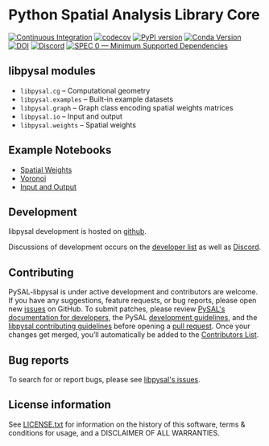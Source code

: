 # Python Spatial Analysis Library Core

[![Continuous Integration](https://github.com/pysal/libpysal/actions/workflows/unittests.yml/badge.svg)](https://github.com/pysal/libpysal/actions/workflows/unittests.yml)
[![codecov](https://codecov.io/gh/pysal/libpysal/branch/main/graph/badge.svg)](https://codecov.io/gh/pysal/libpysal)
[![PyPI version](https://badge.fury.io/py/libpysal.svg)](https://badge.fury.io/py/libpysal)
[![Conda Version](https://img.shields.io/conda/vn/conda-forge/libpysal.svg)](https://anaconda.org/conda-forge/libpysal)
[![DOI](https://zenodo.org/badge/81501824.svg)](https://zenodo.org/badge/latestdoi/81501824)
[![Discord](https://img.shields.io/badge/Discord-join%20chat-7289da?style=flat&logo=discord&logoColor=cccccc&link=https://discord.gg/BxFTEPFFZn)](https://discord.gg/BxFTEPFFZn)
[![SPEC 0 — Minimum Supported Dependencies](https://img.shields.io/badge/SPEC-0-green?labelColor=%23004811&color=%235CA038)](https://scientific-python.org/specs/spec-0000/)
   
## libpysal modules

- `libpysal.cg` –  Computational geometry
- `libpysal.examples` –  Built-in example datasets
- `libpysal.graph` –  Graph class encoding spatial weights matrices
- `libpysal.io` –  Input and output
- `libpysal.weights` –  Spatial weights

## Example Notebooks

- [Spatial Weights](notebooks/weights.ipynb)
- [Voronoi](notebooks/voronoi.ipynb)
- [Input and Output](notebooks/io.ipynb)

## Development

libpysal development is hosted on [github](https://github.com/pysal/libpysal).

Discussions of development occurs on the [developer list](http://groups.google.com/group/pysal-dev) as well as [Discord](https://discord.gg/BxFTEPFFZn).

## Contributing

PySAL-libpysal is under active development and contributors are welcome. If you have any suggestions, feature requests, or bug reports, please open new [issues](https://github.com/pysal/libpysal/issues) on GitHub. To submit patches, please review [PySAL's documentation for developers](https://pysal.org/docs/devs/), the PySAL [development guidelines](https://github.com/pysal/pysal/wiki), and the [libpysal contributing guidelines](https://github.com/pysal/libpysal/blob/main/.github/CONTRIBUTING.md)
before opening a [pull request](https://github.com/pysal/libpysal/pulls). Once your changes get merged, you’ll automatically be added to the [Contributors List](https://github.com/pysal/libpysal/graphs/contributors).

## Bug reports

To search for or report bugs, please see [libpysal's issues](https://github.com/pysal/libpysal/issues).

## License information

See [LICENSE.txt](https://github.com/pysal/libpysal/blob/main/LICENSE.txt) for information on the history of this software, terms & conditions for usage, and a DISCLAIMER OF ALL WARRANTIES.
